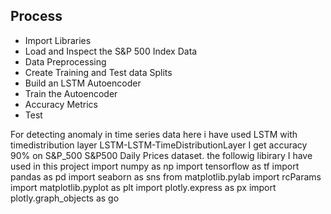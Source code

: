 ## Process
+ Import Libraries
+ Load and Inspect the S&P 500 Index Data
+ Data Preprocessing
+ Create Training and Test data Splits
+ Build an LSTM Autoencoder
+ Train the Autoencoder
+ Accuracy Metrics
+ Test

For detecting anomaly in time series data here i have used LSTM with timedistribution layer
LSTM-LSTM-TimeDistributionLayer
I get accuracy 90% on  S&P_500 S&P500 Daily Prices dataset.
the followig libirary I have used in this project
import numpy as np
import tensorflow as tf
import pandas as pd
import seaborn as sns
from matplotlib.pylab import rcParams
import matplotlib.pyplot as plt
import plotly.express as px
import plotly.graph_objects as go
